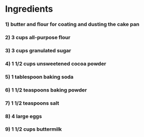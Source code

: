 # Ingredients
### 1) butter and flour for coating and dusting the cake pan
### 2) 3 cups all-purpose flour
### 3) 3 cups granulated sugar
### 4) 1 1/2 cups unsweetened cocoa powder
### 5) 1 tablespoon baking soda
### 6) 1 1/2 teaspoons baking powder
### 7) 1 1/2 teaspoons salt
### 8) 4 large eggs
### 9) 1 1/2 cups buttermilk
